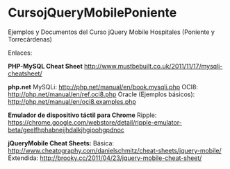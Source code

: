 CursojQueryMobilePoniente
=========================

Ejemplos y Documentos del Curso jQuery Mobile Hospitales (Poniente y Torrecárdenas)

Enlaces:

<b>PHP-MySQL Cheat Sheet</b>
http://www.mustbebuilt.co.uk/2011/11/17/mysqli-cheatsheet/

<b>php.net</b>
MySQLi: http://php.net/manual/en/book.mysqli.php
OCI8: http://php.net/manual/en/ref.oci8.php
Oracle (Ejemplos básicos): http://php.net/manual/en/oci8.examples.php

<b>Emulador de dispositivo táctil para Chrome</b>
Ripple: https://chrome.google.com/webstore/detail/ripple-emulator-beta/geelfhphabnejjhdalkjhgipohgpdnoc

<b>jQueryMobile Cheat Sheets:</b>
Básica: http://www.cheatography.com/danielschmitz/cheat-sheets/jquery-mobile/
Extendida: http://brooky.cc/2011/04/23/jquery-mobile-cheat-sheet/

